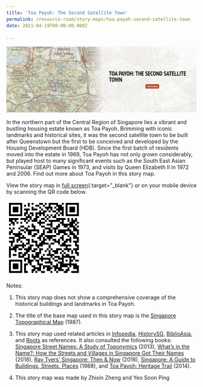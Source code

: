 ```yaml
---
title: 'Toa Payoh: The Second Satellite Town'
permalink: /resource-room/story-maps/toa-payoh-second-satellite-town
date: 2021-04-19T00:00:00.000Z

---
```



<img src="/images/storymap-image-toa-payoh.JPG" alt="storymap-image-toa-payoh"/>

In the northern part of the Central Region of Singapore lies a vibrant and bustling housing estate known as Toa Payoh. Brimming with iconic landmarks and historical sites, it was the second satellite town to be built after Queenstown but the first to be conceived and developed by the Housing Development Board (HDB). Since the first batch of residents moved into the estate in 1969, Toa Payoh has not only grown considerably, but played host to many significant events such as the South East Asian Peninsular (SEAP) Games in 1973, and visits by Queen Elizabeth II in 1972 and 2006. Find out more about Toa Payoh in this story map.

View the story map in [full screen](https://uploads.knightlab.com/storymapjs/04f5c05311b7e48aadefd0cdd269c308/toa-payoh/index.html){:target="_blank"} or on your mobile device by scanning the QR code below.

<img src="/images/qr-code-storymap-toa-payoh-first-housing-estate-by-hdb.png" alt="qr-code-storymap-toa-payoh-first-housing-estate-by-hdb" style="width:200px;" />

Notes:

1. This story map does not show a comprehensive coverage of the historical buildings and landmarks in Toa Payoh.

2. The title of the base map used in this story map is the [Singapore Topographical Map]( https://www.nas.gov.sg/archivesonline/maps_building_plans/record-details/fb66894d-115c-11e3-83d5-0050568939ad) (1987).

3. This story map used related articles in [Infopedia](https://eresources.nlb.gov.sg/infopedia/), [HistorySG](http://eresources.nlb.gov.sg/history), [BiblioAsia](https://www.nlb.gov.sg/Browse/BiblioAsia.aspx), and [Roots](https://www.roots.sg/) as references. It also consulted the following books: [Singapore Street Names: A Study of Toponymics](https://eservice.nlb.gov.sg/item_holding.aspx?bid=200123850) (2013), [What’s in the Name?: How the Streets and Villages in Singapore Got Their Names](https://eservice.nlb.gov.sg/item_holding.aspx?bid=202924449) (2018), [Ray Tyers’ Singapore: Then & Now](https://eservice.nlb.gov.sg/item_holding.aspx?bid=203784837) (2018), [Singapore: A Guide to Buildings, Streets, Places](http://eservice.nlb.gov.sg/item_holding.aspx?bid=4712298) (1988), and [Toa Payoh: Heritage Trail](http://eservice.nlb.gov.sg/item_holding.aspx?bid=201167484) (2014).
4. This story map was made by Zhixin Zheng and Yeo Soon Ping
